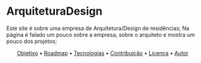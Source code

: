 # ArquiteturaDesign
Este site é sobre uma empresa de Arquitetura/Design de residências;
Na página é falado um pouco sobre a empresa, sobre o arquiteto e mostra um pouco dos projetos;

<p align="center">
 <a href="#objetivo">Objetivo</a> •
 <a href="#roadmap">Roadmap</a> • 
 <a href="#tecnologias">Tecnologias</a> • 
 <a href="#contribuicao">Contribuição</a> • 
 <a href="#licenc-a">Licença</a> • 
 <a href="#autor">Autor</a>
</p>

